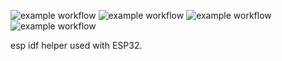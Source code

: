 ![example workflow](https://github.com/Nietaktowny/esp_helper/actions/workflows/lib_tests_workflow.yml/badge.svg)
![example workflow](https://github.com/Nietaktowny/esp_helper/actions/workflows/bmp280_build.yml/badge.svg)
![example workflow](https://github.com/Nietaktowny/esp_helper/actions/workflows/esp_startup_build.yml/badge.svg)
![example workflow](https://github.com/Nietaktowny/esp_helper/actions/workflows/relays_build.yml/badge.svg)


esp idf helper used with ESP32.
